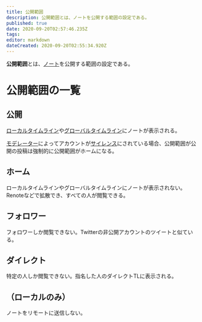 ```yaml
---
title: 公開範囲
description: 公開範囲とは、ノートを公開する範囲の設定である。
published: true
date: 2020-09-20T02:57:46.235Z
tags: 
editor: markdown
dateCreated: 2020-09-20T02:55:34.920Z
---
```


**公開範囲**とは、[ノート](/ja/function/note)を公開する範囲の設定である。

# 公開範囲の一覧
## 公開
[ローカルタイムライン](/ja/function/tl#ローカル)や[グローバルタイムライン](/ja/function/tl#グローバル)にノートが表示される。

[モデレーター](/ja/function/moderator)によってアカウントが[サイレンス](/ja/function/silence)にされている場合、公開範囲が公開の投稿は強制的に公開範囲がホームになる。

## ホーム
ローカルタイムラインやグローバルタイムラインにノートが表示されない。Renoteなどで拡散でき、すべての人が閲覧できる。

## フォロワー
フォロワーしか閲覧できない。Twitterの非公開アカウントのツイートと似ている。

## ダイレクト
特定の人しか閲覧できない。指名した人のダイレクトTLに表示される。

## （ローカルのみ）
ノートをリモートに送信しない。